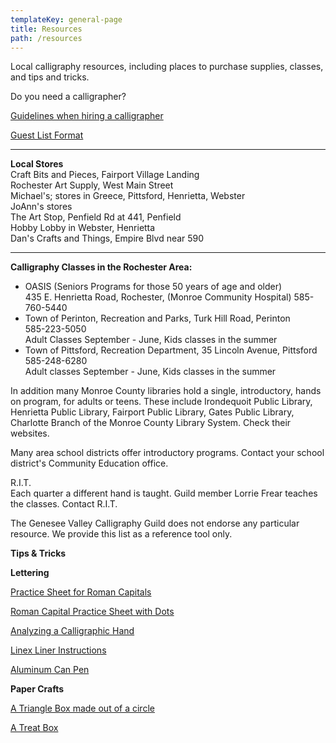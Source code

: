 ```yaml
---
templateKey: general-page
title: Resources
path: /resources
---
```

Local calligraphy resources, including places to purchase supplies, classes, and tips and tricks.

Do you need a calligrapher?

[Guidelines when hiring a calligrapher](/img/calligraphyguideforevents.pdf)

[Guest List Format](/img/guestlistformat.pdf)

- - -

**Local Stores**\
Craft Bits and Pieces, Fairport Village Landing\
Rochester Art Supply, West Main Street\
Michael's; stores in Greece, Pittsford, Henrietta, Webster\
JoAnn's stores\
The Art Stop, Penfield Rd at 441, Penfield\
Hobby Lobby in Webster, Henrietta\
Dan's Crafts and Things, Empire Blvd near 590

- - -

**Calligraphy Classes in the Rochester Area:**

* OASIS (Seniors Programs for those 50 years of age and older)\
  435 E. Henrietta Road, Rochester, (Monroe Community Hospital) 585-760-5440
* Town of Perinton, Recreation and Parks, Turk Hill Road, Perinton\
  585-223-5050\
  Adult Classes September - June, Kids classes in the summer
* Town of Pittsford, Recreation Department, 35 Lincoln Avenue, Pittsford\
  585-248-6280\
  Adult classes September - June, Kids classes in the summer

In addition many Monroe County libraries hold a single, introductory, hands on program, for adults or teens. These include Irondequoit Public Library, Henrietta Public Library, Fairport Public Library, Gates Public Library, Charlotte Branch of the Monroe County Library System. Check their websites.

Many area school districts offer introductory programs. Contact your school district's Community Education office.

R.I.T.\
Each quarter a different hand is taught. Guild member Lorrie Frear teaches the classes. Contact R.I.T.

The Genesee Valley Calligraphy Guild does not endorse any particular resource. We provide this list as a reference tool only.

**Tips & Tricks**

**Lettering**

[Practice Sheet for Roman Capitals](/img/capitalspracticesheet.pdf)

[Roman Capital Practice Sheet with Dots](/img/romanmajusculespracticesheet.pdf)

[Analyzing a Calligraphic Hand](/img/analyzingacalligraphichand.pdf)

[Linex Liner Instructions](/img/linexinstructions.pdf)

[Aluminum Can Pen](/img/aluminumcanpen.pdf)

**Paper Crafts**

[A Triangle Box made out of a circle](/img/trianglebox.pdf)

[A Treat Box](/img/treatbox.pdf)
